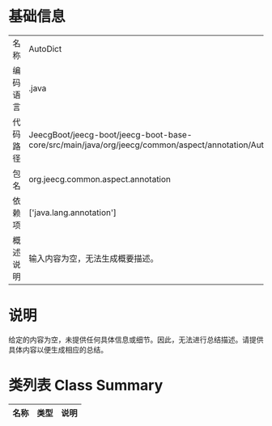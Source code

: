 # 基础信息

|      |      |
|------|------|
| 名称 | AutoDict |
| 编码语言 | .java |
| 代码路径 | JeecgBoot/jeecg-boot/jeecg-boot-base-core/src/main/java/org/jeecg/common/aspect/annotation/AutoDict.java |
| 包名 | org.jeecg.common.aspect.annotation |
| 依赖项 | ['java.lang.annotation'] |
| 概述说明 | 输入内容为空，无法生成概要描述。 |

# 说明

给定的内容为空，未提供任何具体信息或细节。因此，无法进行总结描述。请提供具体内容以便生成相应的总结。

# 类列表 Class Summary

| 名称   | 类型  | 说明 |
|-------|------|-------------|





